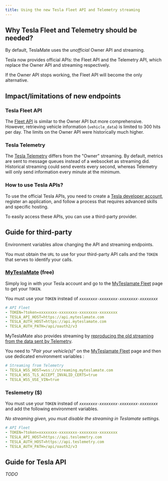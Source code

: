 ```yaml
---
title: Using the new Tesla Fleet API and Telemetry streaming
---
```


## Why Tesla Fleet and Telemetry should be needed?

By default, TeslaMate uses the  _unofficial_ Owner API and streaming.

Tesla now provides official APIs: the Fleet API and the Telemetry API, which replace the Owner API and streaming respectively.

If the Owner API stops working, the Fleet API will become the only alternative.

## Impact/limitations of new endpoints

### Tesla Fleet API

The [Fleet API](https://developer.tesla.com/docs/fleet-api) is similar to the Owner API but more comprehensive. However, retrieving vehicle information (`vehicle_data`) is limited to 300 hits per day. The limits on the Owner API were historically much higher.

### Tesla Telemetry

The [Tesla Telemetry](https://github.com/teslamotors/fleet-telemetry) differs from the "Owner" streaming. By default, metrics are sent to message queues instead of a websocket as streaming did. Historical streaming could send events every second, whereas Telemetry will only send information every minute at the minimum.

### How to use Tesla APIs?

To use the official Tesla APIs, you need to create a [Tesla developer account](https://developer.tesla.com/), register an application, and follow a process that requires advanced skills and specific hosting.

To easily access these APIs, you can use a third-party provider.

## Guide for third-party

Environment variables allow changing the API and streaming endpoints.

You must obtain the `URL` to use for your third-party API calls and the `TOKEN` that serves to identify your calls.

### [MyTeslaMate](https://www.myteslamate.com) (free)

Simply log in with your Tesla account and go to the [MyTeslamate Fleet](https://app.myteslamate.com/fleet) page to get your `TOKEN`.

You must use your `TOKEN` instead of _`xxxxxxxx-xxxxxxxx-xxxxxxxx-xxxxxxxx`_

```yml
# API Fleet
- TOKEN=?token=xxxxxxxx-xxxxxxxx-xxxxxxxx-xxxxxxxx
- TESLA_API_HOST=https://api.myteslamate.com
- TESLA_AUTH_HOST=https://api.myteslamate.com
- TESLA_AUTH_PATH=/api/oauth2/v3
```

MyTeslaMate also provides streaming by [reproducing the old streaming from the data sent by Telemetry](https://github.com/MyTeslaMate/websocket). 

You need to "_Pair your vehicle(s)_" on the [MyTeslamate Fleet](https://app.myteslamate.com/fleet) page and then use dedicated environment variables :

```yml
# Streaming from Telemetry
- TESLA_WSS_HOST=wss://streaming.myteslamate.com
- TESLA_WSS_TLS_ACCEPT_INVALID_CERTS=true
- TESLA_WSS_USE_VIN=true
```

### Teslemetry ($)

You must use your `TOKEN` instead of _`xxxxxxxx-xxxxxxxx-xxxxxxxx-xxxxxxxx`_ and add the following environment variables.

_No streaming given, you must disable the streaming in Teslamate settings._

```yml
# API Fleet
- TOKEN=?token=xxxxxxxx-xxxxxxxx-xxxxxxxx-xxxxxxxx
- TESLA_API_HOST=https://api.teslemetry.com
- TESLA_AUTH_HOST=https://api.teslemetry.com
- TESLA_AUTH_PATH=/api/oauth2/v3
```

## Guide for Tesla API

_TODO_
